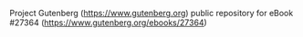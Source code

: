 Project Gutenberg (https://www.gutenberg.org) public repository for eBook #27364 (https://www.gutenberg.org/ebooks/27364)
